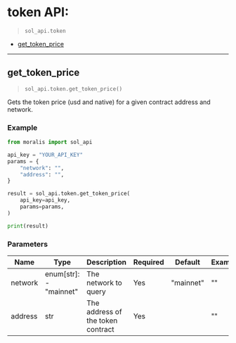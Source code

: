 # token API:

> `sol_api.token`

- [get_token_price](#get_token_price)


---
## get_token_price

> `sol_api.token.get_token_price()`

Gets the token price (usd and native) for a given contract address and network.


### Example
```python
from moralis import sol_api

api_key = "YOUR_API_KEY"
params = {
    "network": "", 
    "address": "", 
}

result = sol_api.token.get_token_price(
    api_key=api_key,
    params=params,
)

print(result)

```

### Parameters

| Name | Type | Description | Required | Default | Example |
|------|------|-------------|----------|---------|---------|
| network | enum[str]: <br/>- "mainnet" | The network to query | Yes | "mainnet" | "" |
| address | str | The address of the token contract | Yes |  | "" |





